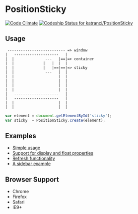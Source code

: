 PositionSticky
=======================
[![Code Climate](https://codeclimate.com/github/katranci/PositionSticky.png)](https://codeclimate.com/github/katranci/PositionSticky)
[ ![Codeship Status for katranci/PositionSticky](https://www.codeship.io/projects/c19ac050-f3c3-0131-848b-6e4212d405f8/status)](https://www.codeship.io/projects/27957) 

Usage
-----

```
 -------------------------- => window 
|   --------------------   |
|  |              ---   |==|=> container
|  |             |   |  |  |
|  |             |   |==|==|=> sticky  
|  |              ---   |  |
|  |                    |  |
|  |                    |  |
|  |                    |  |
|  |                    |  |
|   --------------------   |
|   --------------------   |
|  |                    |  |
|  |                    |  |

```

```javascript
var element = document.getElementById('sticky');
var sticky  = PositionSticky.create(element);  
```

Examples
--------
* [Simple usage](http://katranci.github.io/PositionSticky/demos/demo1.html)
* [Support for display and float properties](http://katranci.github.io/PositionSticky/demos/demo2.html)
* [Refresh functionality](http://katranci.github.io/PositionSticky/demos/refresh.html)
* [A sidebar example](http://katranci.github.io/PositionSticky/demos/sidebar.html)


Browser Support
---------------
* Chrome
* Firefox
* Safari
* IE9+

